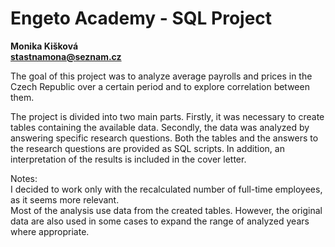 # Engeto Academy - SQL Project

**Monika Kišková**  
**stastnamona@seznam.cz**

The goal of this project was to analyze average payrolls and prices in the Czech Republic over a certain period and to explore correlation between them. 

The project is divided into two main parts. Firstly, it was necessary to create tables containing the available data. Secondly, the data was analyzed by answering specific research questions. Both the tables and the answers to the research questions are provided as SQL scripts. In addition, an interpretation of the results is included in the cover letter.

Notes:  
I decided to work only with the recalculated number of full-time employees, as it seems more relevant.  
Most of the analysis use data from the created tables. However, the original data are also used in some cases to expand the range of analyzed years where appropriate.
